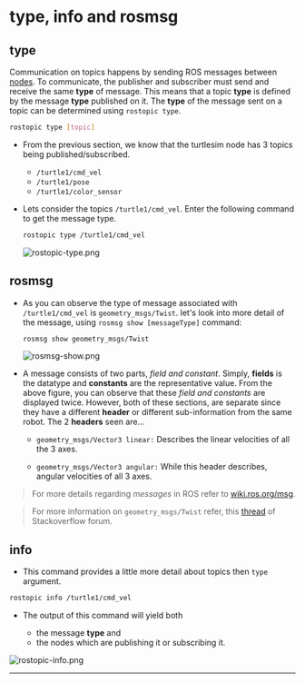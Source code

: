 # type, info and rosmsg

## type

Communication on topics happens by sending ROS messages between [nodes](http://wiki.ros.org/Nodes). To communicate, the publisher and subscriber must send and receive the same **type** of message. This means that a topic **type** is defined by the message **type** published on it. The **type** of the message sent on a topic can be determined using `rostopic type`. 

```bash
rostopic type [topic]
```

- From the previous section, we know that the turtlesim node has 3 topics being published/subscribed. 

    - `/turtle1/cmd_vel`
    - `/turtle1/pose`
    - `/turtle1/color_sensor`

- Lets consider the topics `/turtle1/cmd_vel`. Enter the following command to get the message type.

    ```bash
    rostopic type /turtle1/cmd_vel
    ```

    ![rostopic-type.png](./ROS_Basics_with_Turtlesim/ROS_Communication/ROS_Topics/command_rostopic/rostopic-type.png)

## rosmsg

- As you can observe the type of message associated with `/turtle1/cmd_vel` is `geometry_msgs/Twist`. let's look into more detail of the message, using `rosmsg show [messageType]` command: 

    ```bash
    rosmsg show geometry_msgs/Twist
    ```
    ![rosmsg-show.png](./ROS_Basics_with_Turtlesim/ROS_Communication/ROS_Topics/command_rostopic/rosmsg-show.png)

- A message consists of two parts, _field and constant_. Simply, **fields** is the datatype and **constants** are the representative value. From the above figure, you can observe that these _field and constants_ are displayed twice. However, both of these sections, are separate since they have a different **header** or different sub-information from the same robot. The 2 **headers** seen are...

    - `geometry_msgs/Vector3 linear:` Describes the linear velocities of all the 3 axes.

    - `geometry_msgs/Vector3 angular:` While this header describes, angular velocities of all 3 axes.

> For more details regarding _messages_ in ROS refer to [wiki.ros.org/msg](http://wiki.ros.org/msg).

> For more information on `geometry_msgs/Twist` refer, this [thread](https://stackoverflow.com/questions/50976281/what-do-x-y-and-z-mean-in-geometry-msgs-twist-message-in-ros) of Stackoverflow forum.

## info

- This command provides a little more detail about topics then `type` argument. 

```bash
rostopic info /turtle1/cmd_vel
```

- The output of this command will yield both

    - the message **type** and
    - the nodes which are publishing it or subscribing it.

![rostopic-info.png](./ROS_Basics_with_Turtlesim/ROS_Communication/ROS_Topics/command_rostopic/rostopic-info.png)

---

